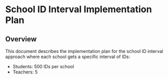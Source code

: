 # School ID Interval Implementation Plan

## Overview
This document describes the implementation plan for the school ID interval approach where each school gets a specific interval of IDs:
- Students: 500 IDs per school
- Teachers: 5